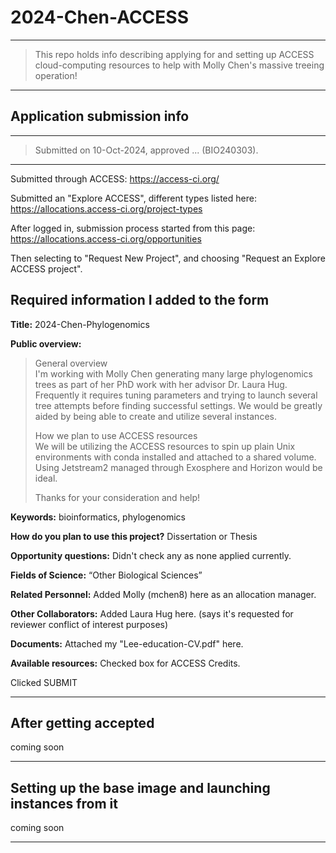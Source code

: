 # 2024-Chen-ACCESS

---

> This repo holds info describing applying for and setting up ACCESS cloud-computing resources to help with Molly Chen's massive treeing operation!

---

## Application submission info

---
> Submitted on 10-Oct-2024, approved ... (BIO240303).
---

Submitted through ACCESS: https://access-ci.org/

Submitted an "Explore ACCESS", different types listed here: https://allocations.access-ci.org/project-types

After logged in, submission process started from this page: https://allocations.access-ci.org/opportunities

Then selecting to "Request New Project", and choosing "Request an Explore ACCESS project". 

## Required information I added to the form

**Title:** 2024-Chen-Phylogenomics

**Public overview:**  

> General overview  
> I'm working with Molly Chen generating many large phylogenomics trees as part of her PhD work with her advisor Dr. Laura Hug. Frequently it requires tuning parameters and trying to launch several tree attempts before finding successful settings. We would be greatly aided by being able to create and utilize several instances.
> 
> How we plan to use ACCESS resources  
> We will be utilizing the ACCESS resources to spin up plain Unix environments with conda installed and attached to a shared volume. Using Jetstream2 managed through Exosphere and Horizon would be ideal.
>  
> Thanks for your consideration and help!

**Keywords:** bioinformatics, phylogenomics

**How do you plan to use this project?** Dissertation or Thesis

**Opportunity questions:** Didn't check any as none applied currently.

**Fields of Science:** “Other Biological Sciences”

**Related Personnel:** Added Molly (mchen8) here as an allocation manager.

**Other Collaborators:** Added Laura Hug here. (says it's requested for reviewer conflict of interest purposes)

**Documents:** Attached my "Lee-education-CV.pdf" here.

**Available resources:** Checked box for ACCESS Credits. 

Clicked SUBMIT

---

## After getting accepted

coming soon


<!-- ### Transferring credits from ACCESS to Jetstream2
Once approved, and logged in, needed this page (https://allocations.access-ci.org/requests) in order to transfer ACCESS credits to a specific resource. For the appropriate allocation/Project, selected "Credits + Resources", then the text box that initially says "Add a resource to your exchange...", then selected "Indiana Jetstream2 CPU", then entered 190,000. Then for "Indiana Jetstream2 Storage" added the remaining 10,000, giving 10 TB of shared storage to use. -->

---

## Setting up the base image and launching instances from it

coming soon

---

